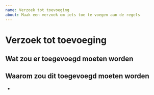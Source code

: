 ```yaml
---
name: Verzoek tot toevoeging
about: Maak een verzoek om iets toe te voegen aan de regels
---
```

# Verzoek tot toevoeging

## Wat zou er toegevoegd moeten worden
<!-- een korte en duidelijk beschrijving van wat er toegevoegd zou moeten worden. -->

## Waarom zou dit toegevoegd moeten worden

- <!-- reden 1 waarom dit toegevoegd moet worden -->
